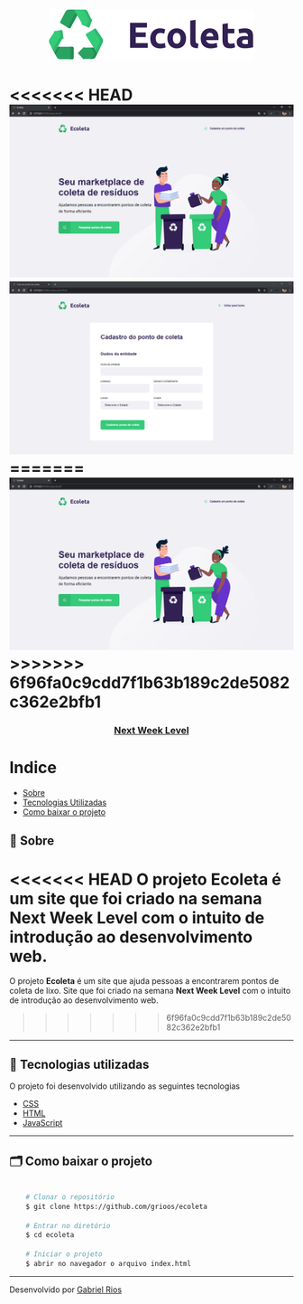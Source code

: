 <h1 align="center">
    <img src="/assets/logo.svg">
</h1>

<h1>
<<<<<<< HEAD
    <img src="public/fullpg.png">
    <img src="public/create-pointpg.png">
=======
    <img src="public/fullpg.PNG">
>>>>>>> 6f96fa0c9cdd7f1b63b189c2de5082c362e2bfb1
</h1>

<h3 align="center">
    <a href="https://nextlevelweek.com/inscricao/1?gclid=EAIaIQobChMIotuFiO_g6QIVBwiRCh0kcAbAEAAYASAAEgLgWPD_BwE">Next Week Level</a>
<h3 >

# Indice

- [Sobre](#-sobre)
- [Tecnologias Utilizadas](#-tecnologias-utilizadas)
- [Como baixar o projeto](#-como-baixar-o-projeto)

## 🔖 Sobre

<<<<<<< HEAD
O projeto **Ecoleta** é um site que foi criado na semana **Next Week Level** com o intuito de introdução ao desenvolvimento web.
=======
O projeto **Ecoleta** é um site que ajuda pessoas a encontrarem pontos de coleta de lixo. Site que foi criado na semana **Next Week Level** com o intuito de introdução ao desenvolvimento web.
>>>>>>> 6f96fa0c9cdd7f1b63b189c2de5082c362e2bfb1

---

## 🚀 Tecnologias utilizadas

O projeto foi desenvolvido utilizando as seguintes tecnologias

- [CSS](https://developer.mozilla.org/pt-BR/docs/Web/CSS)
- [HTML](https://developer.mozilla.org/pt-BR/docs/Web/HTML)
- [JavaScript](https://developer.mozilla.org/pt-BR/docs/Aprender/JavaScript)

---

## 🗂 Como baixar o projeto

```bash

    # Clonar o repositório
    $ git clone https://github.com/grioos/ecoleta

    # Entrar no diretório
    $ cd ecoleta

    # Iniciar o projeto
    $ abrir no navegador o arquivo index.html
```

---

Desenvolvido por [Gabriel Rios](https://www.linkedin.com/in/grioos/)
